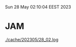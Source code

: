 Sun 28 May 02:10:04 EEST 2023
# JAM
<a href='./cache/202305/28_02.log'>./cache/202305/28_02.log</a>
